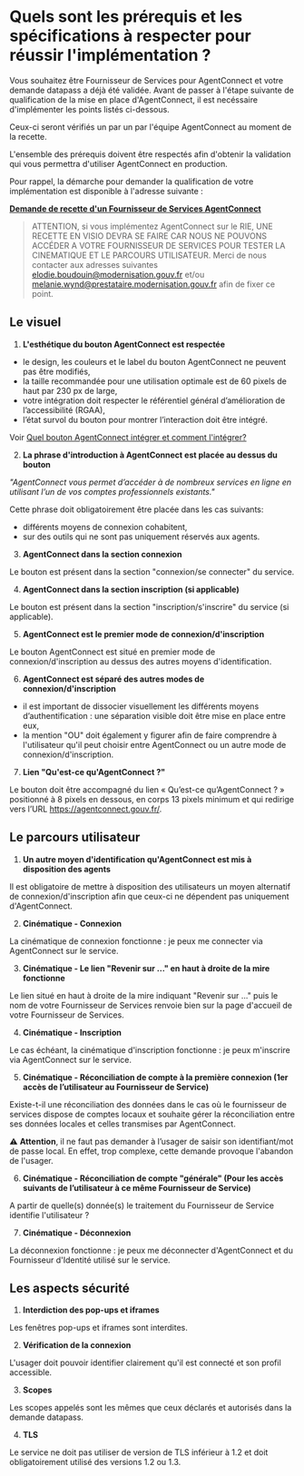 # Quels sont les prérequis et les spécifications à respecter pour réussir  l'implémentation ?

Vous souhaitez être Fournisseur de Services pour AgentConnect et votre demande datapass a déjà été validée.
Avant de passer à l'étape suivante de qualification de la mise en place d'AgentConnect, il est necéssaire d'implémenter les points listés ci-dessous. 

Ceux-ci seront vérifiés un par un par l'équipe AgentConnect au moment de la recette. 

L'ensemble des prérequis doivent être respectés afin d'obtenir la validation qui vous permettra d'utiliser AgentConnect en production.

Pour rappel, la démarche pour demander la qualification de votre implémentation est disponible à l'adresse suivante : 

**[Demande de recette d'un Fournisseur de Services AgentConnect](https://www.demarches-simplifiees.fr/commencer/demande-recette-fs-fca)**

> ATTENTION, si vous implémentez AgentConnect sur le RIE, UNE RECETTE EN VISIO DEVRA SE FAIRE CAR NOUS NE POUVONS ACCÉDER A VOTRE FOURNISSEUR DE SERVICES POUR TESTER LA CINEMATIQUE ET LE PARCOURS UTILISATEUR. Merci de nous contacter aux adresses suivantes elodie.boudouin@modernisation.gouv.fr et/ou melanie.wynd@prestataire.modernisation.gouv.fr afin de fixer ce point.

## Le visuel

1. **L'esthétique du bouton AgentConnect est respectée**

- le design, les couleurs et le label du bouton AgentConnect ne peuvent pas être modifiés,
- la taille recommandée pour une utilisation optimale est de 60 pixels de haut par 230 px de large,
- votre intégration doit respecter le référentiel général d’amélioration de l’accessibilité (RGAA),
- l’état survol du bouton pour montrer l’interaction doit être intégré. 

Voir [Quel bouton AgentConnect intégrer et comment l'intégrer?](../implementation_fca/bouton_fca.md)


2. **La phrase d'introduction à AgentConnect est placée au dessus du bouton**

*"AgentConnect vous permet d’accéder à de nombreux services en ligne en utilisant l’un de vos comptes professionnels existants."*

Cette phrase doit obligatoirement être placée dans les cas suivants: 

- différents moyens de connexion cohabitent, 
- sur des outils qui ne sont pas uniquement réservés aux agents.

3. **AgentConnect dans la section connexion**

Le bouton est présent dans la section "connexion/se connecter" du service.

4. **AgentConnect dans la section inscription (si applicable)**

Le bouton est présent dans la section "inscription/s'inscrire" du service (si applicable).

5. **AgentConnect est le premier mode de connexion/d'inscription**

Le bouton AgentConnect est situé en premier mode de connexion/d'inscription au dessus des autres moyens
d'identification.

6. **AgentConnect est séparé des autres modes de connexion/d'inscription**

- il est important de dissocier visuellement les différents moyens d’authentification : une séparation visible doit être mise en place entre eux,
- la mention "OU" doit également y figurer afin de faire comprendre à l'utilisateur qu'il peut choisir entre AgentConnect ou un autre mode de connexion/d'inscription.

7. **Lien "Qu'est-ce qu'AgentConnect ?"**

Le bouton doit être accompagné du lien « Qu’est-ce qu’AgentConnect ? » positionné à 8 pixels en dessous, en corps 13 pixels minimum et qui redirige vers l’URL https://agentconnect.gouv.fr/.

## Le parcours utilisateur

1. **Un autre moyen d'identification qu'AgentConnect est mis à disposition des agents**

Il est obligatoire de mettre à disposition des utilisateurs un moyen alternatif de connexion/d'inscription afin que ceux-ci ne dépendent pas uniquement d'AgentConnect.

2. **Cinématique - Connexion**

La cinématique de connexion fonctionne : je peux me connecter via AgentConnect sur le service.

3. **Cinématique - Le lien "Revenir sur  ..." en haut à droite de la mire fonctionne**

Le lien situé en haut à droite de la mire indiquant "Revenir sur ..." puis le nom de votre Fournisseur de Services renvoie bien sur la page d'accueil de votre Fournisseur de Services.

4. **Cinématique - Inscription**

Le cas échéant, la cinématique d'inscription fonctionne : je peux m'inscrire via AgentConnect sur le service.

5. **Cinématique - Réconciliation de compte à la première connexion (1er accès de l’utilisateur au Fournisseur de Service)**

Existe-t-il une réconciliation des données dans le cas où le fournisseur de services dispose de comptes locaux et souhaite gérer la réconciliation entre ses données locales et celles transmises par AgentConnect.

:warning: **Attention**, il ne faut pas demander à l’usager de saisir son identifiant/mot de passe local. En effet, trop complexe, cette demande provoque l'abandon de l'usager.

6. **Cinématique - Réconciliation de compte "générale" (Pour les accès suivants de l’utilisateur à ce même Fournisseur de Service)**

A partir de quelle(s) donnée(s) le traitement du Fournisseur de Service identifie l'utilisateur ? 

7. **Cinématique - Déconnexion**

La déconnexion fonctionne : je peux me déconnecter d'AgentConnect et du Fournisseur d'Identité utilisé sur le service.

## Les aspects sécurité

1. **Interdiction des pop-ups et iframes** 

Les fenêtres pop-ups et iframes sont interdites.

2. **Vérification de la connexion**

L'usager doit pouvoir identifier clairement qu'il est connecté et son profil accessible.

3. **Scopes**

Les scopes appelés sont les mêmes que ceux déclarés et autorisés dans la demande datapass.

4. **TLS**

Le service ne doit pas utiliser de version de TLS inférieur à 1.2 et doit obligatoirement utilisé des versions 1.2 ou 1.3.

